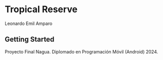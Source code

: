 # Tropical Reserve

Leonardo Emil Amparo

## Getting Started

Proyecto Final Nagua. Diplomado en Programación Móvil (Android) 2024. 